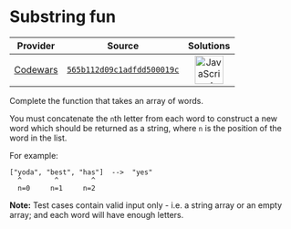 [_metadata_:generated]: - "true"

# Substring fun

<!-- INFO TABLE BEGIN -->

| Provider                                        | Source                                                                               | Solutions                                                                                                                                                    |
| :---------------------------------------------: | :----------------------------------------------------------------------------------: | :----------------------------------------------------------------------------------------------------------------------------------------------------------: |
| [Codewars](../../../docs/providers/Codewars.md) | [`565b112d09c1adfdd500019c`](https://www.codewars.com/kata/565b112d09c1adfdd500019c) | [<img src="https://res.cloudinary.com/rascaltwo/image/upload/v1631924076/javascript_ehszr7.svg" alt="JavaScript" title="JavaScript" width="50" />](solve.js) |

<!-- INFO TABLE END -->

Complete the function that takes an array of words.

You must concatenate the `n`th letter from each word to construct a new word which should be returned as a string, where `n` is the position of the word in the list.

For example:

```
["yoda", "best", "has"]  -->  "yes"
  ^        ^        ^
  n=0     n=1     n=2
```

**Note:** Test cases contain valid input only - i.e. a string array or an empty array; and each word will have enough letters.


